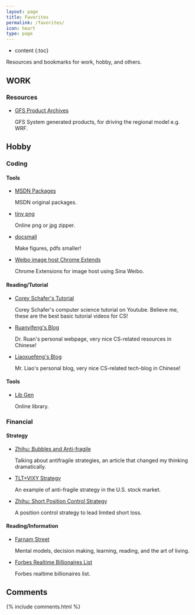 ```yaml
---
layout: page
title: Favorites 
permalink: /favorites/
icon: heart 
type: page
---
```


* content
{:toc}

Resources and bookmarks for work, hobby, and others.

## WORK
### Resources

* [GFS Product Archives](ftp://ftpprd.ncep.noaa.gov/pub/data/nccf/com/gfs/prod/)
    
    GFS System generated products, for driving the regional model e.g. WRF.


## Hobby

### Coding

#### Tools

* [MSDN Packages](http://msdn.itellyou.cn/)

    MSDN original packages.

* [tiny png](https://tinypng.com/)

    Online png or jpg zipper.

* [docsmall](https://docsmall.com/)

   Make figures, pdfs smaller! 


* [Weibo image host Chrome Extends](https://github.com/Suxiaogang/WeiboPicBed)

    Chrome Extensions for image host using Sina Weibo.


#### Reading/Tutorial

* [Corey Schafer's Tutorial](https://www.youtube.com/user/schafer5/playlists)

    Corey Schafer's computer science tutorial on Youtube. Believe me, these are the best basic tutorial videos for CS!

* [Ruanyifeng's Blog](http://www.ruanyifeng.com/home.html)

    Dr. Ruan's personal webpage, very nice CS-related resources in Chinese!

* [Liaoxuefeng's Blog](https://www.liaoxuefeng.com/)

    Mr. Liao's personal blog, very nice CS-related tech-blog in Chinese!

#### Tools

* [Lib Gen](http://gen.lib.rus.ec/)

    Online library.

### Financial

#### Strategy

* [Zhihu: Bubbles and Anti-fragile](https://zhuanlan.zhihu.com/p/29399851?utm_source=wechat_timeline&utm_medium=social&from=timeline)

    Talking about antifragile strategies, an article that changed my thinking dramatically.

* [TLT+VIXY Strategy](http://mp.weixin.qq.com/s/Drp7uYwRl8Nm9ZVjvFSULg)
    
    An example of anti-fragile strategy in the U.S. stock market.

* [Zhihu: Short Position Control Strategy](https://www.zhihu.com/question/264725421)
    
    A position control strategy to lead limited short loss.

#### Reading/Information

* [Farnam Street](https://fs.blog/)
    
    Mental models, decision making, learning, reading, and the art of living.

* [Forbes Realtime Billionaires List](https://www.forbes.com/billionaires/list/)
    
    Forbes realtime billionaires list.

## Comments

{% include comments.html %}

